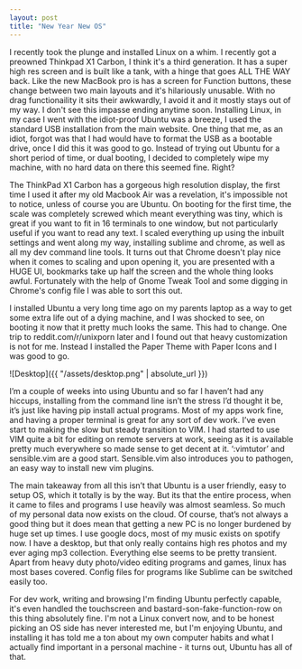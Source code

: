 ```yaml
---
layout: post
title: "New Year New OS"
---
```


I recently took the plunge and installed Linux on a whim. I recently got a preowned Thinkpad X1 Carbon, I think it's a third generation. It has a super high res screen and is built like a tank, with a hinge that goes ALL THE WAY back. Like the new MacBook pro is has a screen for Function buttons, these change between two main layouts and it's hilariously unusable. With no drag functionaility it sits their awkwardly, I avoid it and it mostly stays out of my way. I don't see this impasse ending anytime soon. Installing Linux, in my case I went with the idiot-proof Ubuntu was a breeze, I used the standard USB installation from the main website. One thing that me, as an idiot, forgot was that I had would have to format the USB as a bootable drive, once I did this it was good to go. Instead of trying out Ubuntu for a short period of time, or dual booting, I decided to completely wipe my machine, with no hard data on there this seemed fine. Right?

The ThinkPad X1 Carbon has a gorgeous high resolution display, the first time I used it after my old Macbook Air was a revelation, it's impossible not to notice, unless of course you are Ubuntu. On booting for the first time, the scale was completely screwed which meant everything was tiny, which is great if you want to fit in 16 terminals to one window, but not particularly useful if you want to read any text. I scaled everything up using the inbuilt settings and went along my way, installing sublime and chrome, as well as all my dev command line tools. It turns out that Chrome doesn't play nice when it comes to scaling and upon opening it, you are presented with a HUGE UI, bookmarks take up half the screen and the whole thing looks awful. Fortunately with the help of Gnome Tweak Tool and some digging in Chrome's config file I was able to sort this out. 

I installed Ubuntu a very long time ago on my parents laptop as a way to get some extra life out of a dying machine, and I was shocked to see, on booting it now that it pretty much looks the same. This had to change. One trip to reddit.com/r/unixporn later and I found out that heavy customization is not for me. Instead I installed the Paper Theme with Paper Icons and I was good to go. 

![Desktop]({{ "/assets/desktop.png" | absolute_url }})

I’m a couple of weeks into using Ubuntu and so far I haven’t had any hiccups, installing from the command line isn’t the stress I’d thought it be, it’s just like having pip install actual programs. Most of my apps work fine, and having a proper terminal is great for any sort of dev work. I’ve even start to making the slow but steady transition to VIM. I had started to use VIM quite a bit for editing on remote servers at work, seeing as it is available pretty much everywhere so made sense to get decent at it. ‘:vimtutor’ and sensible.vim are a good start. Sensible.vim also introduces you to pathogen, an easy way to install new vim plugins. 

The main takeaway from all this isn’t that Ubuntu is a user friendly, easy to setup OS, which it totally is by the way. But its that the entire process, when it came to files and programs I use heavily was almost seamless. So much of my personal data now exists on the cloud. Of course, that’s not always a good thing but it does mean that getting a new PC is no longer burdened by huge set up times. I use google docs, most of my music exists on spotify now. I have a desktop, but that only really contains high res photos and my ever aging mp3 collection. Everything else seems to be pretty transient. Apart from heavy duty photo/video editing programs and games, linux has most bases covered. Config files for programs like Sublime can be switched easily too. 

For dev work, writing and browsing I'm finding Ubuntu perfectly capable, it's even handled the touchscreen and bastard-son-fake-function-row on this thing absolutely fine. I'm not a Linux convert now, and to be honest picking an OS side has never interested me, but I'm enjoying Ubuntu, and installing it has told me a ton about my own computer habits and what I actually find important in a personal machine - it turns out, Ubuntu has all of that.  
